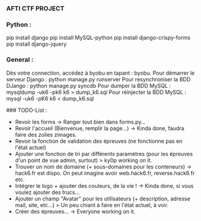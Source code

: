 ### AFTI CTF PROJECT ###

### Python : 
pip install django
pip install MySQL-python
pip install django-crispy-forms
pip install django-jquery

### General :

Dès votre connection, accédez à byobu en tapant : byobu.
Pour démarrer le serveur Django : python manage.py runserver
Pour resynchroniser la BDD DJango : python manage.py syncdb
Pour dumper la BDD MySQL : mysqldump -uk6 -pk6 k6 > dump_k6.sql
Pour réinjecter la BDD MySQL : mysql -uk6 -pK6 k6 < dump_k6.sql

### TODO-List :

- Revoir les forms -> Ranger tout bien dans forms.py...
- Revoir l'accueil (Bienvenue, remplir la page...) -> Kinda done, faudra faire des zolies zimages.
- Revoir la fonction de validation des épreuves (ne fonctionne pas en l'état actuel)
- Ajouter une fonction de tri par différents paramètres (pour les épreuves d'un point de vue admin, surtout) > ky0p working on it. 
- Trouver un nom de domaine (+ sous-domaines pour les conteneurs) -> hack6.fr est dispo. On peut imagine avoir web.hack6.fr, reverse.hack6.fr etc.
- Intégrer le logo + ajouter des couleurs, de la vie ! -> Kinda done, si vous voulez ajouter des trucs...
- Ajouter un champ "Avatar" pour les utilisateurs (+ description, adresse mail, site, etc...) > Un peu chiant à faire en l'état actuel, à voir. 
- Créer des épreuves... -> Everyone working on it. 
